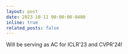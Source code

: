 ```yaml
---
layout: post
date: 2023-10-11 00:00:00-0400
inline: true
related_posts: false
---
```


Will be serving as AC for ICLR'23 and CVPR'24!